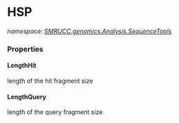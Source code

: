 ﻿# HSP
_namespace: [SMRUCC.genomics.Analysis.SequenceTools](./index.md)_






### Properties

#### LengthHit
length of the hit fragment size
#### LengthQuery
length of the query fragment size
